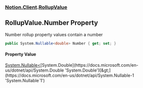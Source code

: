 ### [Notion.Client](Notion.Client.md 'Notion.Client').[RollupValue](Notion.Client.RollupValue.md 'Notion.Client.RollupValue')

## RollupValue.Number Property

Number rollup property values contain a number

```csharp
public System.Nullable<double> Number { get; set; }
```

#### Property Value
[System.Nullable&lt;](https://docs.microsoft.com/en-us/dotnet/api/System.Nullable-1 'System.Nullable`1')[System.Double](https://docs.microsoft.com/en-us/dotnet/api/System.Double 'System.Double')[&gt;](https://docs.microsoft.com/en-us/dotnet/api/System.Nullable-1 'System.Nullable`1')